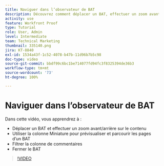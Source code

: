 ```yaml
---
title: Naviguer dans l’observateur de BAT
description: Découvrez comment déplacer un BAT, effectuer un zoom avant/arrière sur le contenu, utiliser la colonne Miniature, filtrer les commentaires de BAT, etc. dans la visionneuse de relecture  [!DNL  Workfront] .
activity: use
feature: Workfront Proof
type: Tutorial
role: User, Admin
level: Intermediate
team: Technical Marketing
thumbnail: 335140.png
jira: KT-8840
exl-id: 1534a43f-1c52-4078-b47b-11d96b7b5c98
doc-type: video
source-git-commit: bbdf99c6bc1be714077fd94fc3f8325394de36b3
workflow-type: tm+mt
source-wordcount: '73'
ht-degree: 100%

---
```


# Naviguer dans l’observateur de BAT

Dans cette vidéo, vous apprendrez à :

* Déplacer un BAT et effectuer un zoom avant/arrière sur le contenu
* Utiliser la colonne Miniature pour prévisualiser et parcourir les pages d’un BAT
* Filtrer la colonne de commentaires
* Fermer le BAT

>[!VIDEO](https://video.tv.adobe.com/v/335140/?quality=12&learn=on&enablevpops=1)

<!-- 
## Learn more
* Review a static proof
* Search within a proof
* Compare proofs
* Configure proofing viewer settings
* View the [!DNL Workfront] object associated with a proof
* Share a proof from the proofing viewer
* Print a proof summary within [!DNL Workfront]
-->
